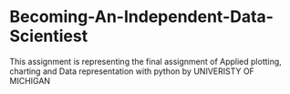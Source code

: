 # Becoming-An-Independent-Data-Scientiest
This assignment is representing the final assignment of  Applied plotting, charting and Data representation with python by UNIVERISTY OF MICHIGAN
